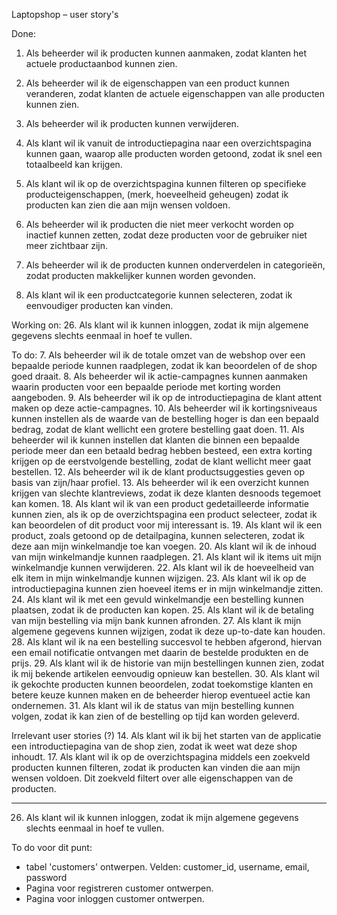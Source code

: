 Laptopshop – user story's

Done:
1. Als beheerder wil ik producten kunnen aanmaken, zodat klanten het actuele productaanbod kunnen zien.
2. Als beheerder wil ik de eigenschappen van een product kunnen veranderen, zodat klanten de actuele eigenschappen van alle producten kunnen zien.
4. Als beheerder wil ik producten kunnen verwijderen.

15. Als klant wil ik vanuit de introductiepagina naar een overzichtspagina kunnen gaan, waarop alle producten worden getoond, zodat ik snel een totaalbeeld kan krijgen.
16. Als klant wil ik op de overzichtspagina kunnen filteren op specifieke producteigenschappen, (merk, hoeveelheid geheugen) zodat ik producten kan zien die aan mijn wensen voldoen.
3. Als beheerder wil ik producten die niet meer verkocht worden op inactief kunnen zetten, zodat deze producten voor de gebruiker niet meer zichtbaar zijn.
5. Als beheerder wil ik de producten kunnen onderverdelen in categorieën, zodat producten makkelijker kunnen worden gevonden.
6. Als klant wil ik een productcategorie kunnen selecteren, zodat ik eenvoudiger producten kan vinden.

Working on:
26. Als klant wil ik kunnen inloggen, zodat ik mijn algemene gegevens slechts eenmaal in hoef te vullen.

To do:
7. Als beheerder wil ik de totale omzet van de webshop over een bepaalde periode kunnen raadplegen, zodat ik kan beoordelen of de shop goed draait.
8. Als beheerder wil ik actie-campagnes kunnen aanmaken waarin producten voor een bepaalde periode met korting worden aangeboden.
9. Als beheerder wil ik op de introductiepagina de klant attent maken op deze actie-campagnes.
10. Als beheerder wil ik kortingsniveaus kunnen instellen als de waarde van de bestelling hoger is dan een bepaald bedrag, zodat de klant wellicht een grotere bestelling gaat doen.
11. Als beheerder wil ik kunnen instellen dat klanten die binnen een bepaalde periode meer dan een betaald bedrag hebben besteed, een extra korting krijgen op de eerstvolgende bestelling, zodat de klant wellicht meer gaat bestellen.
12. Als beheerder wil ik de klant productsuggesties geven op basis van zijn/haar profiel.
13. Als beheerder wil ik een overzicht kunnen krijgen van slechte klantreviews, zodat ik deze klanten desnoods tegemoet kan komen.
18. Als klant wil ik van een product gedetailleerde informatie kunnen zien, als ik op de overzichtspagina een product selecteer, zodat ik kan beoordelen of dit product voor mij interessant is.
19. Als klant wil ik een product, zoals getoond op de detailpagina, kunnen selecteren, zodat ik deze aan mijn winkelmandje toe kan voegen.
20. Als klant wil ik de inhoud van mijn winkelmandje kunnen raadplegen.
21. Als klant wil ik items uit mijn winkelmandje kunnen verwijderen.
22. Als klant wil ik de hoeveelheid van elk item in mijn winkelmandje kunnen wijzigen.
23. Als klant wil ik op de introductiepagina kunnen zien hoeveel items er in mijn winkelmandje zitten.
24. Als klant wil ik met een gevuld winkelmandje een bestelling kunnen plaatsen, zodat ik de producten kan kopen.
25. Als klant wil ik de betaling van mijn bestelling via mijn bank kunnen afronden.
27. Als klant ik mijn algemene gegevens kunnen wijzigen, zodat ik deze up-to-date kan houden.
28. Als klant wil ik na een bestelling succesvol te hebben afgerond, hiervan een email notificatie ontvangen met daarin de bestelde produkten en de prijs.
29. Als klant wil ik de historie van mijn bestellingen kunnen zien, zodat ik mij bekende artikelen eenvoudig opnieuw kan bestellen.
30. Als klant wil ik gekochte producten kunnen beoordelen, zodat toekomstige klanten en betere keuze kunnen maken en de beheerder hierop eventueel actie kan ondernemen.
31. Als klant wil ik de status van mijn bestelling kunnen volgen, zodat ik kan zien of de bestelling op tijd kan worden geleverd.

Irrelevant user stories (?)
14. Als klant wil ik bij het starten van de applicatie een introductiepagina van de shop zien, zodat ik weet wat deze shop inhoudt.
17. Als klant wil ik op de overzichtspagina middels een zoekveld producten kunnen filteren, zodat ik producten kan vinden die aan mijn wensen voldoen. Dit zoekveld filtert over alle eigenschappen van de producten.

---------------------------------------------------------------
26. Als klant wil ik kunnen inloggen, zodat ik mijn algemene gegevens slechts eenmaal in hoef te vullen.

To do voor dit punt:
- tabel 'customers' ontwerpen.
Velden: customer_id, username, email, password
- Pagina voor registreren customer ontwerpen.
- Pagina voor inloggen customer ontwerpen.